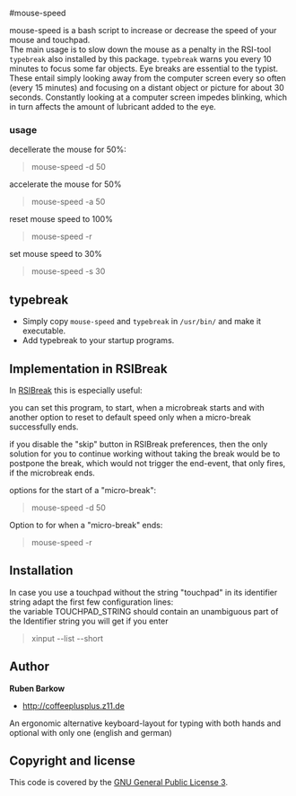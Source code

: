 #mouse-speed

mouse-speed is a bash script to increase or decrease the speed of your mouse and touchpad.  
The main usage is to slow down the mouse as a penalty in the RSI-tool `typebreak` also installed by this package.
`typebreak` warns you every 10 minutes to focus some far objects. Eye breaks are essential to the typist. These entail simply looking away from the computer screen every so often (every 15 minutes) and focusing on a distant object or picture for about 30 seconds. Constantly looking at a computer screen impedes blinking, which in turn affects the amount of lubricant added to the eye. 

### usage
decellerate the mouse for 50%:
> mouse-speed -d 50

accelerate the mouse for 50%
> mouse-speed -a 50

reset mouse speed to 100%
> mouse-speed -r 

set mouse speed to 30%
> mouse-speed -s 30


## typebreak
 * Simply copy `mouse-speed` and `typebreak` in `/usr/bin/` and make it executable.
 * Add typebreak to your startup programs.

## Implementation in RSIBreak
In [RSIBreak](https://apps.ubuntu.com/cat/applications/precise/rsibreak/) this is especially useful:

you can set this program, to start, when a microbreak starts 
and with another option to reset to default speed only when a micro-break successfully ends.

if you disable the "skip" button in RSIBreak preferences, then the only solution for you to continue working without taking the break
would be to postpone the break, which would not trigger the end-event, that only fires, if the microbreak ends.

options for the start of a "micro-break":
> mouse-speed -d 50

Option to for when a "micro-break" ends:
> mouse-speed -r

## Installation
In case you use a touchpad without the string "touchpad" in its identifier string adapt the first few configuration lines:  
the variable TOUCHPAD_STRING should contain an unambiguous part of the Identifier string you will get if you enter
> xinput --list --short

## Author

**Ruben Barkow**

+ http://coffeeplusplus.z11.de

An ergonomic alternative keyboard-layout for typing with both hands and optional with only one (english and german)


## Copyright and license

This code is covered by the [GNU General Public License 3](http://www.gnu.org/copyleft/gpl.html).

